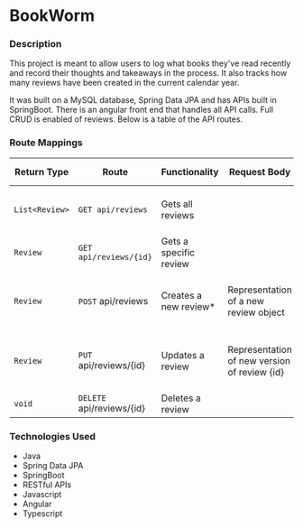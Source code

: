 # BookWorm

### Description

This project is meant to allow users to log what books they've read recently and record their thoughts and takeaways in the process. It also tracks how many reviews have been created in the current calendar year.

It was built on a MySQL database, Spring Data JPA and has APIs built in SpringBoot. There is an angular front end that handles all API calls. Full CRUD is enabled of reviews. Below is a table of the API routes.

### Route Mappings

| Return Type     | Route                 | Functionality            | Request Body | Response Body |
|-----------------|-----------------------|--------------------------| ------------ | ------------- |
| `List<Review>`    | `GET api/reviews` | Gets all reviews| | Collection of representations of Review objects |
| `Review` | `GET api/reviews/{id}` | Gets a specific review | | Representation of review {id} |
| `Review` | `POST` api/reviews | Creates a new review* | Representation of a new review object | Representation of the created review object or an error message |
| `Review` | `PUT` api/reviews/{id} | Updates a review | Representation of new version of review {id} | Representation of the changed review object or an error message |
| `void` | `DELETE` api/reviews/{id} | Deletes a review | | |


### Technologies Used
- Java
- Spring Data JPA
- SpringBoot
- RESTful APIs
- Javascript
- Angular
- Typescript
